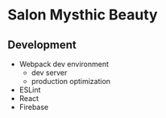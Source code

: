 # Salon Mysthic Beauty

## Development 
- Webpack dev environment
  - dev server
  - production optimization
- ESLint
- React
- Firebase

